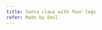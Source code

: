 ```yaml
---
title: Santa claus with four legs
refer: Made by Emil
---
```

<figure class="bleed">
<img src="/img/emil-drawing/IMG_0234D.jpg" alt="">
</figure>